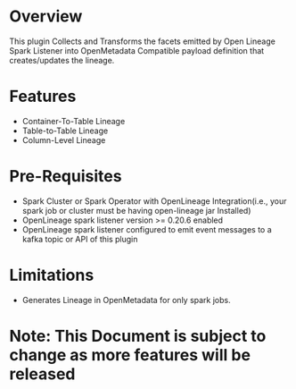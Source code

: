 # Overview
This plugin Collects and Transforms the facets emitted by Open Lineage Spark Listener into OpenMetadata Compatible payload definition that creates/updates the lineage.
# Features
* Container-To-Table Lineage
* Table-to-Table Lineage
* Column-Level Lineage
# Pre-Requisites
* Spark Cluster or Spark Operator with OpenLineage Integration(i.e., your spark job or cluster must be having open-lineage jar Installed)
* OpenLineage spark listener version >= 0.20.6 enabled
* OpenLineage spark listener configured to emit event messages to a kafka topic or API of this plugin
# Limitations
* Generates Lineage in OpenMetadata for only spark jobs. 
# Note: This Document is subject to change as more features will be released 

